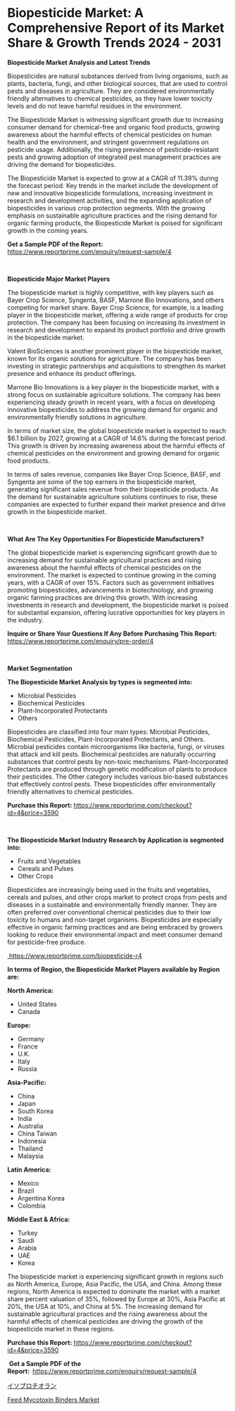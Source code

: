 <p><h1>Biopesticide Market: A Comprehensive Report of its Market Share & Growth Trends 2024 - 2031</h1></p><p><strong>Biopesticide Market Analysis and Latest Trends</strong></p>
<p><p>Biopesticides are natural substances derived from living organisms, such as plants, bacteria, fungi, and other biological sources, that are used to control pests and diseases in agriculture. They are considered environmentally friendly alternatives to chemical pesticides, as they have lower toxicity levels and do not leave harmful residues in the environment.</p><p>The Biopesticide Market is witnessing significant growth due to increasing consumer demand for chemical-free and organic food products, growing awareness about the harmful effects of chemical pesticides on human health and the environment, and stringent government regulations on pesticide usage. Additionally, the rising prevalence of pesticide-resistant pests and growing adoption of integrated pest management practices are driving the demand for biopesticides.</p><p>The Biopesticide Market is expected to grow at a CAGR of 11.39% during the forecast period. Key trends in the market include the development of new and innovative biopesticide formulations, increasing investment in research and development activities, and the expanding application of biopesticides in various crop protection segments. With the growing emphasis on sustainable agriculture practices and the rising demand for organic farming products, the Biopesticide Market is poised for significant growth in the coming years.</p></p>
<p><strong>Get a Sample PDF of the Report:&nbsp;</strong> <a href="https://www.reportprime.com/enquiry/request-sample/4">https://www.reportprime.com/enquiry/request-sample/4</a></p>
<p>&nbsp;</p>
<p><strong>Biopesticide Major Market Players</strong></p>
<p><p>The biopesticide market is highly competitive, with key players such as Bayer Crop Science, Syngenta, BASF, Marrone Bio Innovations, and others competing for market share. Bayer Crop Science, for example, is a leading player in the biopesticide market, offering a wide range of products for crop protection. The company has been focusing on increasing its investment in research and development to expand its product portfolio and drive growth in the biopesticide market.</p><p>Valent BioSciences is another prominent player in the biopesticide market, known for its organic solutions for agriculture. The company has been investing in strategic partnerships and acquisitions to strengthen its market presence and enhance its product offerings.</p><p>Marrone Bio Innovations is a key player in the biopesticide market, with a strong focus on sustainable agriculture solutions. The company has been experiencing steady growth in recent years, with a focus on developing innovative biopesticides to address the growing demand for organic and environmentally friendly solutions in agriculture.</p><p>In terms of market size, the global biopesticide market is expected to reach $6.1 billion by 2027, growing at a CAGR of 14.6% during the forecast period. This growth is driven by increasing awareness about the harmful effects of chemical pesticides on the environment and growing demand for organic food products.</p><p>In terms of sales revenue, companies like Bayer Crop Science, BASF, and Syngenta are some of the top earners in the biopesticide market, generating significant sales revenue from their biopesticide products. As the demand for sustainable agriculture solutions continues to rise, these companies are expected to further expand their market presence and drive growth in the biopesticide market.</p></p>
<p>&nbsp;</p>
<p><strong>What Are The Key Opportunities For Biopesticide Manufacturers?</strong></p>
<p><p>The global biopesticide market is experiencing significant growth due to increasing demand for sustainable agricultural practices and rising awareness about the harmful effects of chemical pesticides on the environment. The market is expected to continue growing in the coming years, with a CAGR of over 15%. Factors such as government initiatives promoting biopesticides, advancements in biotechnology, and growing organic farming practices are driving this growth. With increasing investments in research and development, the biopesticide market is poised for substantial expansion, offering lucrative opportunities for key players in the industry.</p></p>
<p><strong>Inquire or Share Your Questions If Any Before Purchasing This Report:</strong> <a href="https://www.reportprime.com/enquiry/pre-order/4">https://www.reportprime.com/enquiry/pre-order/4</a></p>
<p>&nbsp;</p>
<p><strong>Market Segmentation</strong></p>
<p><strong>The Biopesticide Market Analysis by types is segmented into:</strong></p>
<p><ul><li>Microbial Pesticides</li><li>Biochemical Pesticides</li><li>Plant-Incorporated Protectants</li><li>Others</li></ul></p>
<p><p>Biopesticides are classified into four main types: Microbial Pesticides, Biochemical Pesticides, Plant-Incorporated Protectants, and Others. Microbial pesticides contain microorganisms like bacteria, fungi, or viruses that attack and kill pests. Biochemical pesticides are naturally occurring substances that control pests by non-toxic mechanisms. Plant-Incorporated Protectants are produced through genetic modification of plants to produce their pesticides. The Other category includes various bio-based substances that effectively control pests. These biopesticides offer environmentally friendly alternatives to chemical pesticides.</p></p>
<p><strong>Purchase this Report:&nbsp;</strong><a href="https://www.reportprime.com/checkout?id=4&price=3590">https://www.reportprime.com/checkout?id=4&price=3590</a></p>
<p>&nbsp;</p>
<p><strong>The Biopesticide Market Industry Research by Application is segmented into:</strong></p>
<p><ul><li>Fruits and Vegetables</li><li>Cereals and Pulses</li><li>Other Crops</li></ul></p>
<p><p>Biopesticides are increasingly being used in the fruits and vegetables, cereals and pulses, and other crops market to protect crops from pests and diseases in a sustainable and environmentally friendly manner. They are often preferred over conventional chemical pesticides due to their low toxicity to humans and non-target organisms. Biopesticides are especially effective in organic farming practices and are being embraced by growers looking to reduce their environmental impact and meet consumer demand for pesticide-free produce.</p></p>
<p><a href="https://www.reportprime.com/biopesticide-r4">&nbsp;https://www.reportprime.com/biopesticide-r4</a></p>
<p><strong>In terms of Region, the Biopesticide Market Players available by Region are:</strong></p>
<p>
    <p> <strong> North America: </strong>
        <ul>
            <li>United States</li>
            <li>Canada</li>
        </ul>
        </p> 
    <p> <strong> Europe: </strong>
        <ul>
            <li>Germany</li>
            <li>France</li>
            <li>U.K.</li>
            <li>Italy</li>
            <li>Russia</li>
        </ul>
        </p> 
    <p> <strong> Asia-Pacific: </strong>
        <ul>
            <li>China</li>
            <li>Japan</li>
            <li>South Korea</li>
            <li>India</li>
            <li>Australia</li>
            <li>China Taiwan</li>
            <li>Indonesia</li>
            <li>Thailand</li>
            <li>Malaysia</li>
        </ul>
        </p> 
    <p> <strong> Latin America: </strong>
        <ul>
            <li>Mexico</li>
            <li>Brazil</li>
            <li>Argentina Korea</li>
            <li>Colombia</li>
        </ul>
        </p> 
    <p> <strong> Middle East & Africa: </strong>
        <ul>
            <li>Turkey</li>
            <li>Saudi</li>
            <li>Arabia</li>
            <li>UAE</li>
            <li>Korea</li>
        </ul>
    </p>
    </p>
<p><p>The biopesticide market is experiencing significant growth in regions such as North America, Europe, Asia Pacific, the USA, and China. Among these regions, North America is expected to dominate the market with a market share percent valuation of 35%, followed by Europe at 30%, Asia Pacific at 20%, the USA at 10%, and China at 5%. The increasing demand for sustainable agricultural practices and the rising awareness about the harmful effects of chemical pesticides are driving the growth of the biopesticide market in these regions.</p></p>
<p><strong>Purchase this Report: </strong><a href="https://www.reportprime.com/checkout?id=4&price=3590">https://www.reportprime.com/checkout?id=4&price=3590</a></p>
<p>&nbsp;<strong>Get a Sample PDF of the Report:&nbsp;&nbsp;</strong><a href="https://www.reportprime.com/enquiry/request-sample/4">https://www.reportprime.com/enquiry/request-sample/4</a></p>
<p><strong></strong></p>
<p><p><a href="https://github.com/oqoeusbvpadwjs08/Market-Research-Report-List-2/blob/main/689858969386.md">イソプロチオラン</a></p><p><a href="https://github.com/RichRobinson5/Market-Research-Report-List-5/blob/main/feed-mycotoxin-binders-market.md">Feed Mycotoxin Binders Market</a></p></p>